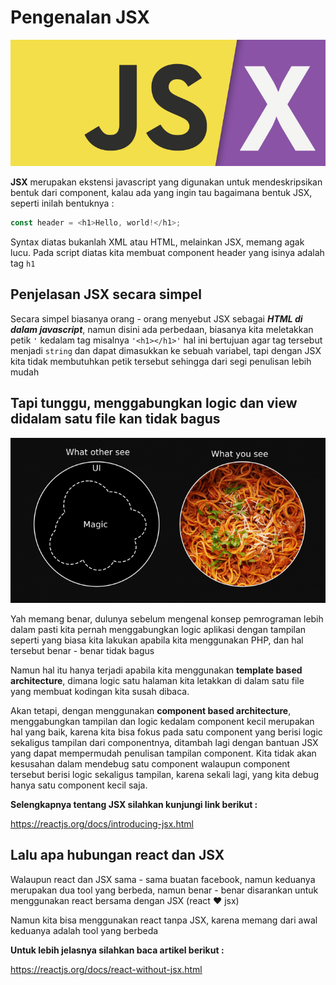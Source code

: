 # Pengenalan JSX

![jsx](jsx.png)

**JSX** merupakan ekstensi javascript yang digunakan untuk mendeskripsikan bentuk dari component, kalau ada yang ingin tau bagaimana bentuk JSX, seperti inilah bentuknya :

```Javascript
const header = <h1>Hello, world!</h1>;
```

Syntax diatas bukanlah XML atau HTML, melainkan JSX, memang agak lucu. Pada script diatas kita membuat component header yang isinya adalah tag `h1`

## Penjelasan JSX secara simpel

Secara simpel biasanya orang - orang menyebut JSX sebagai **_HTML di dalam javascript_**, namun disini ada perbedaan, biasanya kita meletakkan petik `'` kedalam tag misalnya `'<h1></h1>'` hal ini bertujuan agar tag tersebut menjadi `string` dan dapat dimasukkan ke sebuah variabel, tapi dengan JSX kita tidak membutuhkan petik tersebut sehingga dari segi penulisan lebih mudah

## Tapi tunggu, menggabungkan logic dan view didalam satu file kan tidak bagus

![view-logic](view-logic.png)

Yah memang benar, dulunya sebelum mengenal konsep pemrograman lebih dalam pasti kita pernah menggabungkan logic aplikasi dengan tampilan seperti yang biasa kita lakukan apabila kita menggunakan PHP, dan hal tersebut benar - benar tidak bagus

Namun hal itu hanya terjadi apabila kita menggunakan **template based architecture**, dimana logic satu halaman kita letakkan di dalam satu file yang membuat kodingan kita susah dibaca.

Akan tetapi, dengan menggunakan **component based architecture**, menggabungkan tampilan dan logic kedalam component kecil merupakan hal yang baik, karena kita bisa fokus pada satu component yang berisi logic sekaligus tampilan dari componentnya, ditambah lagi dengan bantuan JSX yang dapat mempermudah penulisan tampilan component. Kita tidak akan kesusahan dalam mendebug satu component walaupun component tersebut berisi logic sekaligus tampilan, karena sekali lagi, yang kita debug hanya satu component kecil saja.

**Selengkapnya tentang JSX silahkan kunjungi link berikut :**

https://reactjs.org/docs/introducing-jsx.html

## Lalu apa hubungan react dan JSX

Walaupun react dan JSX sama - sama buatan facebook, namun keduanya merupakan dua tool yang berbeda, namun benar - benar disarankan untuk menggunakan react bersama dengan JSX (react :heart: jsx)

Namun kita bisa menggunakan react tanpa JSX, karena memang dari awal keduanya adalah tool yang berbeda

**Untuk lebih jelasnya silahkan baca artikel berikut :**

https://reactjs.org/docs/react-without-jsx.html
